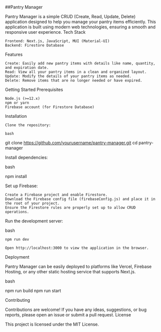 ##Pantry Manager

Pantry Manager is a simple CRUD (Create, Read, Update, Delete) application designed to help you manage your pantry items efficiently. This application is built using modern web technologies, ensuring a smooth and responsive user experience.
Tech Stack

    Frontend: Next.js, JavaScript, MUI (Material-UI)
    Backend: Firestore Database

Features

    Create: Easily add new pantry items with details like name, quantity, and expiration date.
    Read: View all your pantry items in a clean and organized layout.
    Update: Modify the details of your pantry items as needed.
    Delete: Remove items that are no longer needed or have expired.

Getting Started
Prerequisites

    Node.js (>=12.x)
    npm or yarn
    Firebase account (for Firestore Database)

Installation

    Clone the repository:

    bash

git clone https://github.com/yourusername/pantry-manager.git
cd pantry-manager

Install dependencies:

bash

npm install

Set up Firebase:

    Create a Firebase project and enable Firestore.
    Download the Firebase config file (firebaseConfig.js) and place it in the root of your project.
    Ensure the Firestore rules are properly set up to allow CRUD operations.

Run the development server:

bash

    npm run dev

    Open http://localhost:3000 to view the application in the browser.

Deployment

Pantry Manager can be easily deployed to platforms like Vercel, Firebase Hosting, or any other static hosting service that supports Next.js.

bash

npm run build
npm run start

Contributing

Contributions are welcome! If you have any ideas, suggestions, or bug reports, please open an issue or submit a pull request.
License

This project is licensed under the MIT License.
